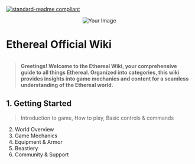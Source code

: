 [![standard-readme compliant](https://img.shields.io/badge/Go_To-Main_Page-blueviolet.svg?style=flat-square?size=100)](../readme.md)
<div align="center"> <img src="https://github.com/AshTheDeveloper/Ethereal/assets/97385822/175f3ebf-1f0d-4f81-be71-37672980d35a/ae42c667bba11244fd1a2f59e63605a0.jpg" alt="Your Image"></div>
<h1 style="display: inline-block;">Ethereal Official Wiki</h1>

> **Greetings! Welcome to the Ethereal Wiki, your comprehensive guide to all things Ethereal. Organized into categories, this wiki provides insights into game mechanics and content for a seamless understanding of the Ethereal world.**

## 1. Getting Started
 >   Introduction to game, How to play, Basic controls & commands
2. World Overview
4. Game Mechanics
5. Equipment & Armor
6. Beastiery
7. Community & Support
